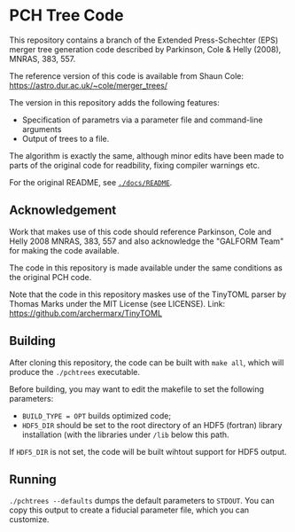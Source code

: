 # PCH Tree Code

This repository contains a branch of the Extended Press-Schechter (EPS) merger tree generation code described by Parkinson, Cole & Helly (2008), MNRAS, 383, 557. 

The reference version of this code is available from Shaun Cole:
https://astro.dur.ac.uk/~cole/merger_trees/

The version in this repository adds the following features:

- Specification of parametrs via a parameter file and command-line arguments
- Output of trees to a file.

The algorithm is exactly the same, although minor edits have been made to parts of the original code for readbility, fixing compiler warnings etc.

For the original README, see [`./docs/README`](https://github.com/nthu-ga/pchtrees/blob/main/docs/README_original).

## Acknowledgement

Work that makes use of this code should reference Parkinson, Cole and Helly 2008 MNRAS, 383, 557 and also acknowledge the "GALFORM Team" for making the code available.

The code in this repository is made available under the same conditions as the original PCH code. 

Note that the code in this repository maskes use of the TinyTOML parser by Thomas Marks under the MIT License (see LICENSE). Link: https://github.com/archermarx/TinyTOML

## Building

After cloning this repository, the code can be built with `make all`, which will produce the `./pchtrees` executable. 

Before building, you may want to edit the makefile to set the following parameters:

* `BUILD_TYPE = OPT` builds optimized code;
* `HDF5_DIR` should be set to the root directory of an HDF5 (fortran) library installation (with the libraries under `/lib` below this path.

If `HDF5_DIR` is not set, the code will be built wihtout support for HDF5 output.

## Running

`./pchtrees --defaults` dumps the default parameters to `STDOUT`. You can copy this output to create a fiducial parameter file, which you can customize.




